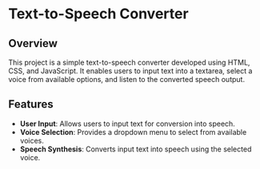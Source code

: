 # Text-to-Speech Converter

## Overview
This project is a simple text-to-speech converter developed using HTML, CSS, and JavaScript. It enables users to input text into a textarea, select a voice from available options, and listen to the converted speech output.

## Features
- **User Input**: Allows users to input text for conversion into speech.
- **Voice Selection**: Provides a dropdown menu to select from available voices.
- **Speech Synthesis**: Converts input text into speech using the selected voice.
